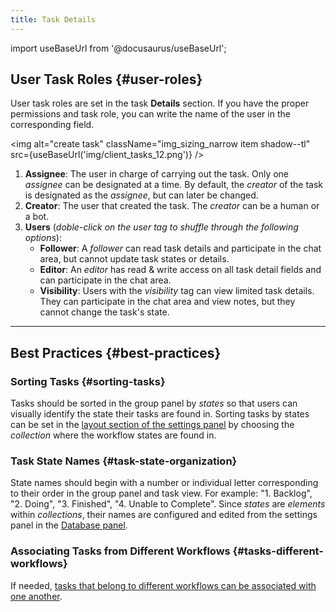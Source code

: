 ```yaml
---
title: Task Details
---
```

import useBaseUrl from '@docusaurus/useBaseUrl'; 



## User Task Roles {#user-roles}
User task roles are set in the task **Details** section. If you have the proper permissions and task role, you can write the name of the user in the corresponding field.

<div className="container">
<div className="row">
<div className="col col--6">


<img alt="create task" className="img_sizing_narrow item shadow--tl" src={useBaseUrl('img/client_tasks_12.png')} />
<br/>

</div>
<div className="col col--6">

1. **Assignee**: The user in charge of carrying out the task. Only one _assignee_ can be designated at a time. By default, the _creator_ of the task is designated as the _assignee_, but can later be changed.
2. **Creator**: The user that created the task. The _creator_ can be a human or a bot.
3. **Users** (_doble-click on the user tag to shuffle through the following options_):
    - **Follower**: A _follower_ can read task details and participate in the chat area, but cannot update task states or details.
    - **Editor**: An _editor_ has read & write access on all task detail fields and can participate in the chat area.
    - **Visibility**: Users with the _visibility_ tag can view limited task details. They can participate in the chat area and view notes, but they cannot change the task's state.

</div>
</div>
</div>

---

## Best Practices {#best-practices}
### Sorting Tasks {#sorting-tasks}
Tasks should be sorted in the group panel by _states_ so that users can visually identify the state their tasks are found in. Sorting tasks by states can be set in the [layout section of the settings panel](/docs/documentation/admin/workflows/settings_panels/workflowgroup-create-edit#layout-section) by choosing the _collection_ where the workflow states are found in.

### Task State Names {#task-state-organization}
State names should begin with a number or individual letter corresponding to their order in the group panel and task view. For example: "1. Backlog", "2. Doing", "3. Finished", "4. Unable to Complete". Since _states_ are _elements_ within _collections_, their names are configured and edited from the settings panel in the [Database panel](/docs/documentation/admin/database/admin_elements).

### Associating Tasks from Different Workflows {#tasks-different-workflows}
If needed, [tasks that belong to different workflows can be associated with one another](/docs/documentation/admin/workflows/settings_panels/workflow_create_edit#tasks-different-workflows). 